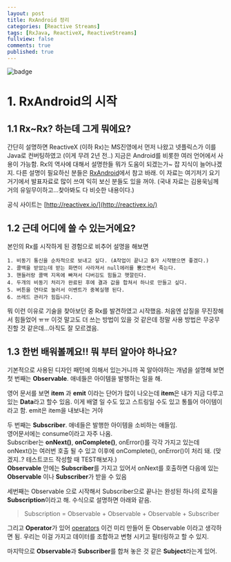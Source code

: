 ```yaml
---
layout: post
title: RxAndroid 정리
categories: [Reactive Streams]
tags: [RxJava, ReactiveX, ReactiveStreams]
fullview: false
comments: true
published: true
---
```


![badge](https://img.shields.io/badge/manasobi-RxAndroid-yellowgreen.svg?style=flat-square)

# 1. RxAndroid의 시작

## 1.1 Rx~Rx? 하는데 그게 뭐에요?
간단히 설명하면 ReactiveX (이하 Rx)는 MS진영에서 먼저 나왔고 넷플릭스가 이를 Java로 컨버팅하였고 (이게 무려 2년 전..)
지금은 Android를 비롯한 여러 언어에서 사용이 가능함.
Rx의 역사에 대해서 설명한들 뭐가 도움이 되겠는가~ 잡 지식이 늘어나겠지.
다른 설명이 필요하신 분들은 [RxAndroid](https://realm.io/kr/news/rxandroid/)에서 참고 바래.
이 자료는 여기저기 요기거기에서 발표자료로 많이 쓰여 익히 보신 분들도 있을 꺼야.
(국내 자료는 김용욱님께 거의 유일무이하고...찾아봐도 다 비슷한 내용이다.)

공식 사이트는 [http://reactivex.io/](http://reactivex.io/)

## 1.2 근데 어디에 쓸 수 있는거에요?
본인의 Rx를 시작하게 된 경험으로 비추어 설명을 해보면
 
    1. 비동기 통신을 순차적으로 보내고 싶다. (A작업이 끝나고 B가 시작됐으면 좋겠다.)
    2. 콜백을 받았는데 받는 화면이 사라져서 null에러를 뿜으면서 죽는다.
    3. 핸들러랑 콜백 지옥에 빠져서 디버깅도 힘들고 햇깔린다.
    4. 두개의 비동기 처리가 완료된 후에 결과 값을 합쳐서 하나로 만들고 싶다.
    5. 버튼을 연타로 눌러서 이벤트가 중복실행 된다.
    6. 쓰레드 관리가 힘듭니다.

뭐 이런 이유로 기술을 찾아보던 중 Rx를 발견하였고 시작했음. 처음엔 삽질을 무진장해서 힘들었어 ㅠㅠ
이것 말고도 더 쓰는 방법이 있을 것 같은데 정말 사용 방법은 무궁무진할 것 같은데...아직도 잘 모르겠음.

## 1.3 한번 배워볼께요!! 뭐 부터 알아야 하나요?
기본적으로 사용된 디자인 패턴에 의해서 있는거니까 꼭 알아야하는 개념을 설명해 보면 첫 번째는 __Observable__. 
애네들은 아이템을 발행하는 일을 해.

영어 문서를 보면 **item** 과 **emit** 이라는 단어가 많이 나오는데 **item**은 내가 지금 다루고 있는 **Data**라고 할수 있음.
이게 배열 일 수도 있고 스트링일 수도 있고 통틀어 아이템이라고 함.
emit은 item을 내보내는 거야

두 번째는 **Subscriber**. 애네들은 발행한 아이템을 소비하는 애들임.<br>
영어문서에는 consume이라고 자주 나옴.<br>
Subscriber는 **onNext()**, **onComplete()**, onError()를 각각 가지고 있는데 
onNext()는 여러번 호출 될 수 있고 이후에 onComplete(), onError()이 처리 돼.
(맞겠지..? 테스트코드 작성할 때 TEST해보자.)<br>
**Observable** 안에는 **Subscriber**를 가지고 있어서 onNext를 호출하면 다음에 있는 **Observable** 이나 **Subscriber**가 받을 수 있음

세번째는 Observable 으로 시작해서 Subscriber으로 끝나는 완성된 하나의 로직을 **Subscription**이라고 해.
수식으로 설명하면 아래와 같음.

> Subscription = Observable + Observable + Observable + Subscriber

그리고 **Operator**가 있어 [operators](http://reactivex.io/documentation/operators.html) 이건 미리 만들어 둔 
Observable 이라고 생각하면 됨. 우리는 이걸 가지고 데이터를 조합하고 변형 시키고 필터링하고 할 수 있지.


마지막으로 **Observable**과 **Subscriber**를 합쳐 놓은 것 같은 **Subject**라는게 있어.

